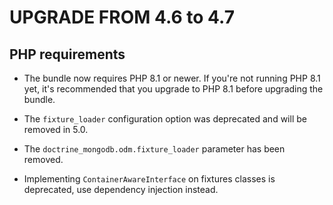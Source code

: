 UPGRADE FROM 4.6 to 4.7
=======================

## PHP requirements

* The bundle now requires PHP 8.1 or newer. If you're not running PHP 8.1 yet,
  it's recommended that you upgrade to PHP 8.1 before upgrading the bundle.

* The `fixture_loader` configuration option was deprecated and will be removed
  in 5.0.
* The `doctrine_mongodb.odm.fixture_loader` parameter has been removed.
* Implementing `ContainerAwareInterface` on fixtures classes is deprecated,
  use dependency injection instead.
